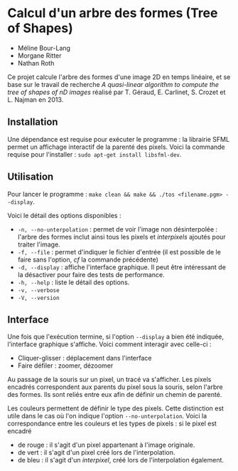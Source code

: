 # Calcul d'un arbre des formes (Tree of Shapes)

- Méline Bour-Lang
- Morgane Ritter
- Nathan Roth

Ce projet calcule l'arbre des formes d'une image 2D en temps linéaire, et se base sur le travail de recherche *A quasi-linear algorithm to compute the tree of shapes of nD images* réalisé par T. Géraud, E. Carlinet, S. Crozet et L. Najman en 2013.

## Installation

Une dépendance est requise pour exécuter le programme : la librairie SFML permet un affichage interactif de la parenté des pixels. Voici la commande requise pour l'installer : `sudo apt-get install libsfml-dev`.

## Utilisation

Pour lancer le programme : `make clean && make && ./tos <filename.pgm> --display`.

Voici le détail des options disponibles :

- `-n, --no-unterpolation` : permet de voir l'image non désinterpolée : l'arbre des formes inclut ainsi tous les pixels et *interpixels* ajoutés pour traiter l'image.
- `-f, --file` : permet d'indiquer le fichier d'entrée (il est possible de le faire sans l'option, *cf* la commande précédente)
- `-d, --display` : affiche l'interface graphique. Il peut être intéressant de la désactiver pour faire des tests de performance.
- `-h, --help` : liste le détail des options.
- `-v, --verbose`
- `-V, --version`

## Interface

Une fois que l'exécution termine, si l'option `--display` a bien été indiquée, l'interface graphique s'affiche. Voici comment interagir avec celle-ci :

- Cliquer-glisser : déplacement dans l'interface
- Faire défiler : zoomer, dézoomer

Au passage de la souris sur un pixel, un tracé va s'afficher. Les pixels encadrés correspondent aux parents du pixel sous la souris, selon l'arbre des formes.
Ils sont reliés entre eux afin de définir un chemin de parenté.

Les couleurs permettent de définir le type des pixels. Cette distinction est utile dans le cas où l'on indique l'option `--no-unterpolation`. Voici la correspondance entre les couleurs et les types de pixels : si le pixel est encadré
- de rouge : il s'agit d'un pixel appartenant à l'image originale.
- de vert : il s'agit d'un pixel créé lors de l'interpolation.
- de bleu : il s'agit d'un *interpixel*, créé lors de l'interpolation également. 
